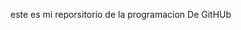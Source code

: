 este es mi reporsitorio de la programacion De GitHUb 


<!--
**santiagor200702-design/Santiagor200702-design** is a ✨ _special_ ✨ repository because its `README.md` (this file) appears on your GitHub profile.

Here are some ideas to get you started:

- 🔭 I’m currently working on estudiante 
- 🌱 I’m currently learning Ingles japones Ruso Frances y Italiano 
- 👯 I’m looking to collaborate on Ingeieria de ssitemas 
- 🤔 I’m looking for help with puedo dar ayudar en MySQL Tanbiem en Word Exel Power Point 
- 💬 Ask me about Videojuegos programacion ingenieria automovilismo 
- 📫 How to reach me: soy Una persona tarquila calmada y de buen corazon 
- 😄 Pronouns:me dicen santi santiago solo Andres
- ⚡ Fun fact: me gustan los videojuegos pasarlo bien en familia 

-->
